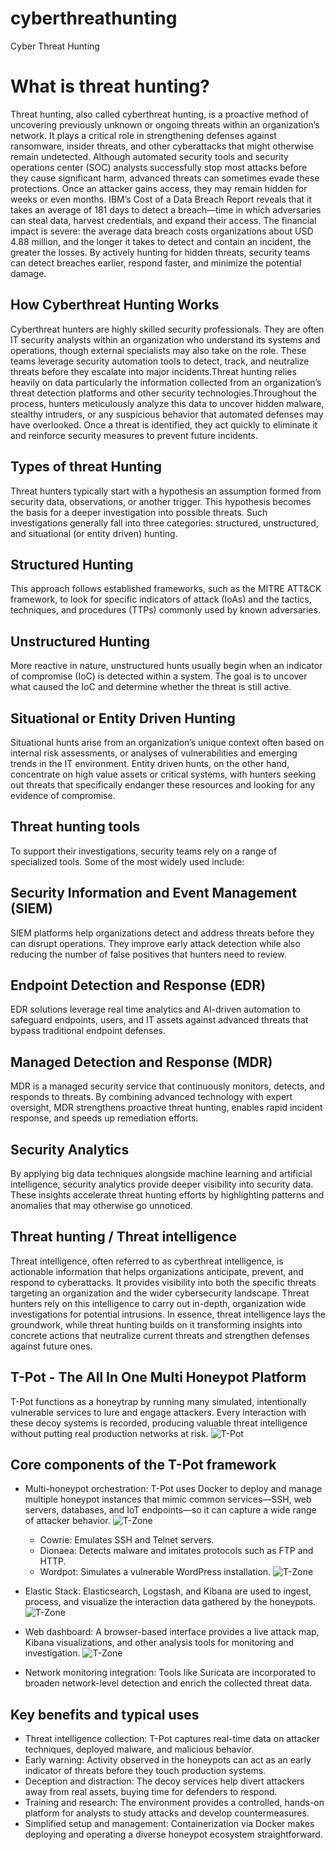 # cyberthreathunting
Cyber Threat Hunting
# What is threat hunting?
   Threat hunting, also called cyberthreat hunting, is a proactive method of uncovering previously unknown or ongoing threats within an organization’s network. It plays a critical role in strengthening defenses against ransomware, insider threats, and other cyberattacks that might otherwise remain undetected. Although automated security tools and security operations center (SOC) analysts successfully stop most attacks before they cause significant harm, advanced threats can sometimes evade these protections. Once an attacker gains access, they may remain hidden for weeks or even months. IBM’s Cost of a Data Breach Report reveals that it takes an average of 181 days to detect a breach—time in which adversaries can steal data, harvest credentials, and expand their access. The financial impact is severe: the average data breach costs organizations about USD 4.88 million, and the longer it takes to detect and contain an incident, the greater the losses. By actively hunting for hidden threats, security teams can detect breaches earlier, respond faster, and minimize the potential damage.
## How Cyberthreat Hunting Works
Cyberthreat hunters are highly skilled security professionals. They are often IT security analysts within an organization who understand its systems and operations, though external specialists may also take on the role. These teams leverage security automation tools to detect, track, and neutralize threats before they escalate into major incidents.Threat hunting relies heavily on data particularly the information collected from an organization’s threat detection platforms and other security technologies.Throughout the process, hunters meticulously analyze this data to uncover hidden malware, stealthy intruders, or any suspicious behavior that automated defenses may have overlooked. Once a threat is identified, they act quickly to eliminate it and reinforce security measures to prevent future incidents.
## Types of threat Hunting
Threat hunters typically start with a hypothesis an assumption formed from security data, observations, or another trigger. This hypothesis becomes the basis for a deeper investigation into possible threats.
Such investigations generally fall into three categories: structured, unstructured, and situational (or entity driven) hunting.

## Structured Hunting
This approach follows established frameworks, such as the MITRE ATT&CK framework, to look for specific indicators of attack (IoAs) and the tactics, techniques, and procedures (TTPs) commonly used by known adversaries.

## Unstructured Hunting
More reactive in nature, unstructured hunts usually begin when an indicator of compromise (IoC) is detected within a system. The goal is to uncover what caused the IoC and determine whether the threat is still active.

## Situational or Entity Driven Hunting
Situational hunts arise from an organization’s unique context often based on internal risk assessments, or analyses of vulnerabilities and emerging trends in the IT environment. Entity driven hunts, on the other hand, concentrate on high value assets or critical systems, with hunters seeking out threats that specifically endanger these resources and looking for any evidence of compromise.

## Threat hunting tools
To support their investigations, security teams rely on a range of specialized tools. Some of the most widely used include:

## Security Information and Event Management (SIEM)
SIEM platforms help organizations detect and address threats before they can disrupt operations. They improve early attack detection while also reducing the number of false positives that hunters need to review.

## Endpoint Detection and Response (EDR)
EDR solutions leverage real time analytics and AI-driven automation to safeguard endpoints, users, and IT assets against advanced threats that bypass traditional endpoint defenses.

## Managed Detection and Response (MDR)
MDR is a managed security service that continuously monitors, detects, and responds to threats. By combining advanced technology with expert oversight, MDR strengthens proactive threat hunting, enables rapid incident response, and speeds up remediation efforts.

## Security Analytics
By applying big data techniques alongside machine learning and artificial intelligence, security analytics provide deeper visibility into security data. These insights accelerate threat hunting efforts by highlighting patterns and anomalies that may otherwise go unnoticed.

## Threat hunting / Threat intelligence
Threat intelligence, often referred to as cyberthreat intelligence, is actionable information that helps organizations anticipate, prevent, and respond to cyberattacks. It provides visibility into both the specific threats targeting an organization and the wider cybersecurity landscape. Threat hunters rely on this intelligence to carry out in-depth, organization wide investigations for potential intrusions. In essence, threat intelligence lays the groundwork, while threat hunting builds on it transforming insights into concrete actions that neutralize current threats and strengthen defenses against future ones.

## T-Pot - The All In One Multi Honeypot Platform
T-Pot functions as a honeytrap by running many simulated, intentionally vulnerable services to lure and engage attackers. Every interaction with these decoy systems is recorded, producing valuable threat intelligence without putting real production networks at risk.
![T-Pot](https://i.imgur.com/NqNZPjQ.png)

## Core components of the T-Pot framework
* Multi-honeypot orchestration: T-Pot uses Docker to deploy and manage multiple honeypot instances that mimic common services—SSH, web servers, databases, and IoT endpoints—so it can capture a wide range of attacker behavior.
 ![T-Zone](https://i.imgur.com/g1TPXD2.png)

  * Cowrie: Emulates SSH and Telnet servers.
  * Dionaea: Detects malware and imitates protocols such as FTP and HTTP.
  * Wordpot: Simulates a vulnerable WordPress installation.
 ![T-Zone](https://i.imgur.com/Z7o2Czc.png)

* Elastic Stack: Elasticsearch, Logstash, and Kibana are used to ingest, process, and visualize the interaction data gathered by the honeypots.
  ![T-Zone](https://i.imgur.com/QoVxIbG.png)
* Web dashboard: A browser-based interface provides a live attack map, Kibana visualizations, and other analysis tools for monitoring and investigation.
    ![T-Zone](https://i.imgur.com/zmnjWrM.gif)
* Network monitoring integration: Tools like Suricata are incorporated to broaden network-level detection and enrich the collected threat data.

## Key benefits and typical uses

* Threat intelligence collection: T-Pot captures real-time data on attacker techniques, deployed malware, and malicious behavior.
* Early warning: Activity observed in the honeypots can act as an early indicator of threats before they touch production systems.
* Deception and distraction: The decoy services help divert attackers away from real assets, buying time for defenders to respond.
* Training and research: The environment provides a controlled, hands-on platform for analysts to study attacks and develop countermeasures.
* Simplified setup and management: Containerization via Docker makes deploying and operating a diverse honeypot ecosystem straightforward.


